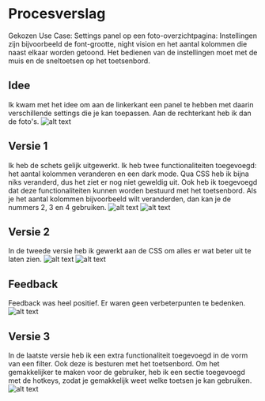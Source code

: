 # Procesverslag

Gekozen Use Case: Settings panel op een foto-overzichtpagina: Instellingen zijn bijvoorbeeld de font-grootte, night vision en het aantal kolommen die naast elkaar worden getoond. Het bedienen van de instellingen moet met de muis en de sneltoetsen op het toetsenbord.

## Idee
Ik kwam met het idee om aan de linkerkant een panel te hebben met daarin verschillende settings die je kan toepassen. Aan de rechterkant heb ik dan de foto's.
![alt text](https://github.com/hulsts002/frontend-voor-designers-1920/blob/master/opdracht2/img/Readme/Schetsen.JPEG "Schets")

## Versie 1
Ik heb de schets gelijk uitgewerkt. Ik heb twee functionaliteiten toegevoegd: het aantal kolommen veranderen en een dark mode. Qua CSS heb ik bijna niks veranderd, dus het ziet er nog niet geweldig uit. Ook heb ik toegevoegd dat deze functionaliteiten kunnen worden bestuurd met het toetsenbord. Als je het aantal kolommen bijvoorbeeld wilt veranderden, dan kan je de nummers 2, 3 en 4 gebruiken.
![alt text](https://github.com/hulsts002/frontend-voor-designers-1920/blob/master/opdracht2/img/Readme/Versie1.1.png "Versie 1.1")
![alt text](https://github.com/hulsts002/frontend-voor-designers-1920/blob/master/opdracht2/img/Readme/Versie1.2.png "Versie 1.2")

## Versie 2
In de tweede versie heb ik gewerkt aan de CSS om alles er wat beter uit te laten zien.
![alt text](https://github.com/hulsts002/frontend-voor-designers-1920/blob/master/opdracht2/img/Readme/Versie2.1.jpg "Versie 2.1")
![alt text](https://github.com/hulsts002/frontend-voor-designers-1920/blob/master/opdracht2/img/Readme/Versie2.2.png "Versie 2.2")

## Feedback
Feedback was heel positief. Er waren geen verbeterpunten te bedenken.
![alt text](https://github.com/hulsts002/frontend-voor-designers-1920/blob/master/opdracht2/img/Readme/Feedback.JPEG "Feedback")

## Versie 3
In de laatste versie heb ik een extra functionaliteit toegevoegd in de vorm van een filter. Ook deze is besturen met het toetsenbord.
Om het gemakkelijker te maken voor de gebruiker, heb ik een sectie toegevoegd met de hotkeys, zodat je gemakkelijk weet welke toetsen je kan gebruiken.
![alt text](https://github.com/hulsts002/frontend-voor-designers-1920/blob/master/opdracht2/img/Readme/Versie3.1.png "Versie 3.1")

